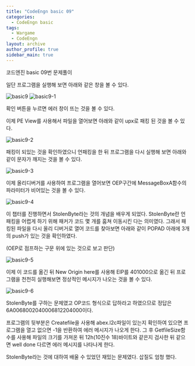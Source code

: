 ```yaml
---
title: "CodeEngn basic 09"
categories:
  - CodeEngn basic
tags:
  - Wargame
  - CodeEngn
layout: archive
author_profile: true
sidebar_main: true
---
```


코드엔진 basic 09번 문제풀이

일단 프로그램을 실행해 보면 아래와 같은 창을 볼 수 있다.

![basic9](https://user-images.githubusercontent.com/91646923/135461671-08432a84-2582-42fc-88ed-83f0961c906b.JPG)
![basic9-1](https://user-images.githubusercontent.com/91646923/135461675-322d437d-3c3e-45d4-8529-f47dac92082d.JPG)

확인 버튼을 누르면 에러 창이 뜨는 것을 볼 수 있다.

이제 PE View를 사용해서 파일을 열어보면 아래와 같이 upx로 패킹 된 것을 볼 수 있다.

![basic9-2](https://user-images.githubusercontent.com/91646923/135461689-c28e8f4a-e43c-4c1d-b0ab-4c2faba24520.JPG)

패킹이 되있는 것을 확인하였으니 언패킹을 한 뒤 프로그램을 다시 실행해 보면 아래와 같이 문자가 깨지는 것을 볼 수 있다.

![basic9-3](https://user-images.githubusercontent.com/91646923/135461697-ea77ef9a-ba12-4ddf-9697-9d8faf68537f.JPG)

이제 올리디버거를 사용하여 프로그램을 열어보면 OEP구간에 MessageBoxA함수의 파라미터가 비어있는 것을 볼 수 있다.

![basic9-4](https://user-images.githubusercontent.com/91646923/135461704-232ff8ee-e427-404e-8bab-bb7dc02cac72.JPG)

이 챕터를 진행하면서 StolenByte라는 것의 개념을 배우게 되었다. StolenByte란 언패킹을 어렵게 하기 위해 패커가 코드 몇 개를 훔쳐 이동시킨 다는 의미였다. 그래서 패킹된 파일을 다시 올리 디버거로 열어 코드를 찾아보면 아래와 같이 POPAD 아래에 3개의 push가 있는 것을 확인하였다.

(OEP로 점프하는 구문 위에 있는 것으로 보고 판단)

![basic9-5](https://user-images.githubusercontent.com/91646923/135461715-f7680471-21e9-432d-bddd-f4bc4f32c5a9.JPG)

이제 이 코드를 옮긴 뒤 New Origin here를 사용해 EIP를 401000으로 옮긴 뒤 프로그램을 천천히 실행해보면 정상적인 메시지가 나오는 것을 볼 수 있다.

![basic9-6](https://user-images.githubusercontent.com/91646923/135461725-04812a99-6441-416a-9c89-0c2006f2d91a.JPG)

StolenByte를 구하는 문제였고 OP코드 형식으로 답하라고 하였으므로 정답은 6A0068002040006812204000이다.

프로그램의 뒷부분은 Createfile을 사용해 abex.l2c파일이 있는지 확인하여 있으면 프로그램을 열고 없으면 -1을 반환하여 에러 메시지가 나오게 한다. 그 후 GetfileSize함수를 사용해 파일의 크기를 가져온 뒤 12h(10진수 18)바이트와 같은지 검사한 뒤 같으면 well done 다르면 에러 메시지를 나타나게 한다.

StolenByte라는 것에 대하여 배울 수 있었던 재밌는 문제였다. 삽질도 엄청 했다.
